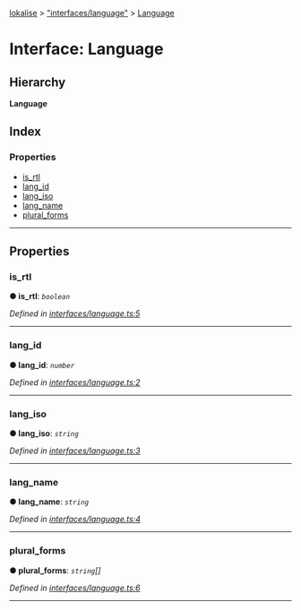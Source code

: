 [lokalise](../README.md) > ["interfaces/language"](../modules/_interfaces_language_.md) > [Language](../interfaces/_interfaces_language_.language.md)

# Interface: Language

## Hierarchy

**Language**

## Index

### Properties

* [is_rtl](_interfaces_language_.language.md#is_rtl)
* [lang_id](_interfaces_language_.language.md#lang_id)
* [lang_iso](_interfaces_language_.language.md#lang_iso)
* [lang_name](_interfaces_language_.language.md#lang_name)
* [plural_forms](_interfaces_language_.language.md#plural_forms)

---

## Properties

<a id="is_rtl"></a>

###  is_rtl

**● is_rtl**: *`boolean`*

*Defined in [interfaces/language.ts:5](https://github.com/lokalise/node-lokalise-api/blob/13b70eb/src/interfaces/language.ts#L5)*

___
<a id="lang_id"></a>

###  lang_id

**● lang_id**: *`number`*

*Defined in [interfaces/language.ts:2](https://github.com/lokalise/node-lokalise-api/blob/13b70eb/src/interfaces/language.ts#L2)*

___
<a id="lang_iso"></a>

###  lang_iso

**● lang_iso**: *`string`*

*Defined in [interfaces/language.ts:3](https://github.com/lokalise/node-lokalise-api/blob/13b70eb/src/interfaces/language.ts#L3)*

___
<a id="lang_name"></a>

###  lang_name

**● lang_name**: *`string`*

*Defined in [interfaces/language.ts:4](https://github.com/lokalise/node-lokalise-api/blob/13b70eb/src/interfaces/language.ts#L4)*

___
<a id="plural_forms"></a>

###  plural_forms

**● plural_forms**: *`string`[]*

*Defined in [interfaces/language.ts:6](https://github.com/lokalise/node-lokalise-api/blob/13b70eb/src/interfaces/language.ts#L6)*

___

